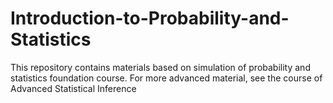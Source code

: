 # Introduction-to-Probability-and-Statistics
This repository contains materials based on simulation of probability and statistics foundation course. For more advanced material, see the course of Advanced Statistical Inference
